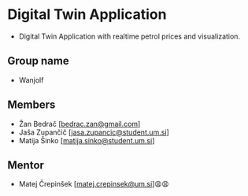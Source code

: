 # Digital Twin Application
* Digital Twin Application with realtime petrol prices and visualization.

## Group name
* Wanjolf

## Members
* Žan Bedrač [bedrac.zan@gmail.com]
* Jaša Zupančič [jasa.zupancic@student.um.si]
* Matija Šinko [matija.sinko@student.um.si] 

## Mentor
* Matej Črepinšek [matej.crepinsek@um.si]😩😩

